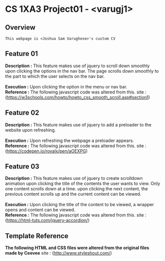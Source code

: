 # CS 1XA3 Project01 - <**varugj1**>

## Overview
	This webpage is <Joshua Sam Varughese>'s custom CV
 
## Feature 01
  **Description :** This feature makes use of jquery to scroll down smoothly upon clicking the options in the nav
		 bar. The page scrolls down smoothly to the part to which the user selects on the nav bar.<br />
<br />
    **Execution :** Upon clicking the option in the menu or nav bar.<br />
    **Reference :** The following javascript code was altered from this. 
		 site : (https://w3schools.com/howto/howto_css_smooth_scroll.asp#section1)
## Feature 02
  **Description :** This feature makes use of jquery to add a preloader to the website upon refreshing.<br />
</br>
  **Execution :** Upon refreshing the webpage a preloader appears.<br />
  **Reference :** The following javascript code was altered from this.
		site : (https://codepen.io/rovalx/pen/aOEXPG)
## Feature 03
  **Description :** This feature makes use of jquery to create scrolldown animation upon clicking the title of the
		 contents the user wants to view. Only one content scrolls down at a time. upon clicking the next content,
		 the previous content scrolls up and the current content can be viewed.<br />
<br />
  **Execution :** Upon clicking the title of the content to be viewed, a wrapper opens and content can be viewed.<br />
  **Reference :** The following javascript code was altered from this.
		site : (https://html-tuts.com/jquery-accordion/)

## Template Reference
  **The following HTML and CSS files were altered from the original files made by Ceevee**
	site : (http://www.styleshout.com/)
	
 
  

